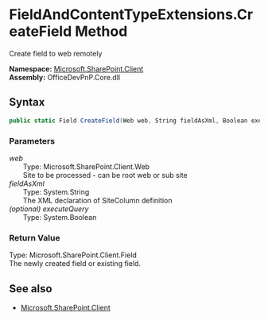 # FieldAndContentTypeExtensions.CreateField Method  
Create field to web remotely  

**Namespace:** [Microsoft.SharePoint.Client](Microsoft.SharePoint.Client.md)  
**Assembly:** OfficeDevPnP.Core.dll  
## Syntax
```C#
public static Field CreateField(Web web, String fieldAsXml, Boolean executeQuery)
```
### Parameters
*web*  
&emsp;&emsp;Type: Microsoft.SharePoint.Client.Web  
&emsp;&emsp;Site to be processed - can be root web or sub site  
*fieldAsXml*  
&emsp;&emsp;Type: System.String  
&emsp;&emsp;The XML declaration of SiteColumn definition  
*(optional) executeQuery*  
&emsp;&emsp;Type: System.Boolean  
### Return Value
Type: Microsoft.SharePoint.Client.Field  
The newly created field or existing field.

## See also
- [Microsoft.SharePoint.Client](Microsoft.SharePoint.Client.md)
